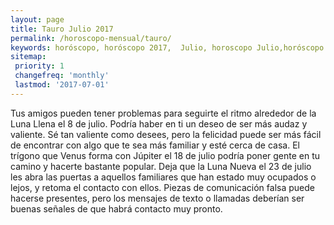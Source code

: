 ```yaml
---
layout: page
title: Tauro Julio 2017 
permalink: /horoscopo-mensual/tauro/
keywords: horóscopo, horóscopo 2017,  Julio, horoscopo Julio,horóscopo esperanza gracia, horoscop, horóscopos gratis, horoscopo tauro, horoscopo tauro 2017, Tarot, Astrologia, Zodíaco, tauro, horoscopo gratis, horoscopo del mes 
sitemap:
 priority: 1
 changefreq: 'monthly'
 lastmod: '2017-07-01'
---
```


 Tus amigos pueden tener problemas para seguirte el ritmo alrededor de la Luna Llena el 8 de julio. Podría haber en ti un deseo de ser más audaz y valiente. Sé tan valiente como desees, pero la felicidad puede ser más fácil de encontrar con algo que te sea más familiar y esté cerca de casa. El trígono que Venus forma con Júpiter el 18 de julio podría poner gente en tu camino y hacerte bastante popular. Deja que la Luna Nueva el 23 de julio les abra las puertas a aquellos familiares que han estado muy ocupados o lejos, y retoma el contacto con ellos. Piezas de comunicación falsa puede hacerse presentes, pero los mensajes de texto o llamadas deberían ser buenas señales de que habrá contacto muy pronto. 
